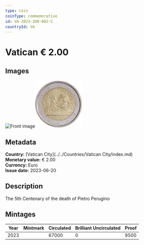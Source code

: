 ```yaml
---
type: coin
coinType: commemorative
id: VA-2023-200-002-C
countryId: VA
---
```


# Vatican € 2.00

## Images

<img src="../../Images/common-2007-200.webp" height="150" alt="Front image"><img src="Images/VA-2023-200-002.webp" height="150" alt="Back image">

## Metadata

**Country:** [Vatican City](../../Countries/Vatican City/index.md)\
**Monetary value:** € 2.00\
**Currency:** Euro\
**Issue date:** 2023-06-20

## Description
The 5th Centenary of the death of Pietro Perugino

## Mintages

| Year | Mintmark | Circulated | Brilliant Uncirculated | Proof |
| ---- | -------- | ---------- | ---------------------- | ----- |
| 2023 |          | 67000      | 0                      | 9500  |
